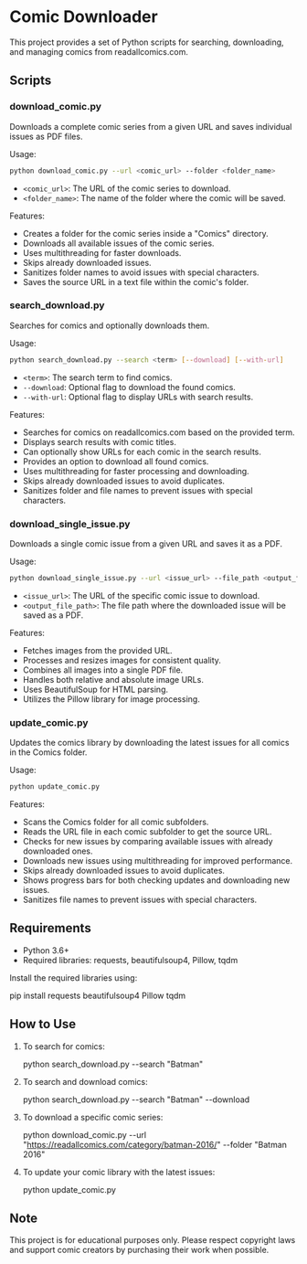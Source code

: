 
# Comic Downloader

This project provides a set of Python scripts for searching, downloading, and managing comics from readallcomics.com.

## Scripts

### download_comic.py
Downloads a complete comic series from a given URL and saves individual issues as PDF files.

Usage:

```bash
python download_comic.py --url <comic_url> --folder <folder_name>
```

- `<comic_url>`: The URL of the comic series to download.
- `<folder_name>`: The name of the folder where the comic will be saved.

Features:
- Creates a folder for the comic series inside a "Comics" directory.
- Downloads all available issues of the comic series.
- Uses multithreading for faster downloads.
- Skips already downloaded issues.
- Sanitizes folder names to avoid issues with special characters.
- Saves the source URL in a text file within the comic's folder.


### search_download.py

Searches for comics and optionally downloads them.

Usage:

```bash
python search_download.py --search <term> [--download] [--with-url]
```

- `<term>`: The search term to find comics.
- `--download`: Optional flag to download the found comics.
- `--with-url`: Optional flag to display URLs with search results.

Features:
- Searches for comics on readallcomics.com based on the provided term.
- Displays search results with comic titles.
- Can optionally show URLs for each comic in the search results.
- Provides an option to download all found comics.
- Uses multithreading for faster processing and downloading.
- Skips already downloaded issues to avoid duplicates.
- Sanitizes folder and file names to prevent issues with special characters.

### download_single_issue.py

Downloads a single comic issue from a given URL and saves it as a PDF.

Usage:

```bash
python download_single_issue.py --url <issue_url> --file_path <output_file_path>
```

- `<issue_url>`: The URL of the specific comic issue to download.
- `<output_file_path>`: The file path where the downloaded issue will be saved as a PDF.

Features:
- Fetches images from the provided URL.
- Processes and resizes images for consistent quality.
- Combines all images into a single PDF file.
- Handles both relative and absolute image URLs.
- Uses BeautifulSoup for HTML parsing.
- Utilizes the Pillow library for image processing.
### update_comic.py

Updates the comics library by downloading the latest issues for all comics in the Comics folder.

Usage:

```bash
python update_comic.py
```

Features:
- Scans the Comics folder for all comic subfolders.
- Reads the URL file in each comic subfolder to get the source URL.
- Checks for new issues by comparing available issues with already downloaded ones.
- Downloads new issues using multithreading for improved performance.
- Skips already downloaded issues to avoid duplicates.
- Shows progress bars for both checking updates and downloading new issues.
- Sanitizes file names to prevent issues with special characters.

## Requirements

- Python 3.6+
- Required libraries: requests, beautifulsoup4, Pillow, tqdm

Install the required libraries using:

pip install requests beautifulsoup4 Pillow tqdm


## How to Use

1. To search for comics:
   
   python search_download.py --search "Batman"
   

2. To search and download comics:
   
   python search_download.py --search "Batman" --download
   

3. To download a specific comic series:
   
   python download_comic.py --url "https://readallcomics.com/category/batman-2016/" --folder "Batman 2016"
   

4. To update your comic library with the latest issues:
   
   python update_comic.py
   

## Note

This project is for educational purposes only. Please respect copyright laws and support comic creators by purchasing their work when possible.
